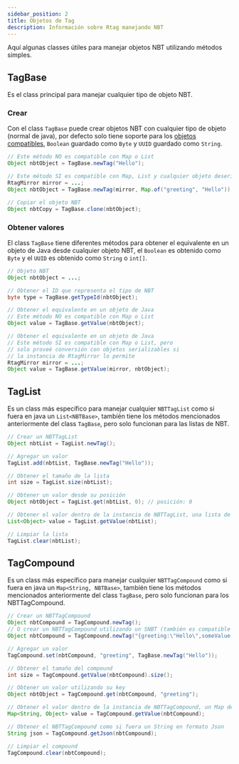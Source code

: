 ```yaml
---
sidebar_position: 2
title: Objetos de Tag
description: Información sobre Rtag manejando NBT
---
```


Aquí algunas classes útiles para manejar objetos NBT utilizando métodos simples.

## TagBase

Es el class principal para manejar cualquier tipo de objeto NBT.

### Crear

Con el class `TagBase` puede crear objetos NBT con cualquier tipo de objeto (normal de java), por defecto solo tiene soporte para los [objetos compatibles](/intro.md#objetos-compatibles), `Boolean` guardado como `Byte` y `UUID` guardado como `String`.

```java
// Este método NO es compatible con Map o List
Object nbtObject = TagBase.newTag("Hello");

// Este método SI es compatible con Map, List y cualquier objeto deserializable utilizando Gson
RtagMirror mirror = ...;
Object nbtObject = TagBase.newTag(mirror, Map.of("greeting", "Hello"));

// Copiar el objeto NBT
Object nbtCopy = TagBase.clone(nbtObject);
```

### Obtener valores

El class `TagBase` tiene diferentes métodos para obtener el equivalente en un objeto de Java desde cualquier objeto NBT, el `Boolean` es obtenido como `Byte` y el `UUID` es obtenido como `String` o `int[]`.

```java
// Objeto NBT
Object nbtObject = ...;

// Obtener el ID que representa el tipo de NBT
byte type = TagBase.getTypeId(nbtObject);

// Obtener el equivalente en un objeto de Java
// Este método NO es compatible con Map o List
Object value = TagBase.getValue(nbtObject);

// Obtener el equivalente en un objeto de Java
// Este método SI es compatible con Map o List, pero
// solo proveé conversión con objetos serializables si
// la instancia de RtagMirror lo permite
RtagMirror mirror = ...;
Object value = TagBase.getValue(mirror, nbtObject);
```

## TagList

Es un class más específico para manejar cualquier `NBTTagList` como si fuera en java un `List<NBTBase>`, tambíén tiene los métodos mencionados anteriormente del class `TagBase`, pero solo funcionan para las listas de NBT.

```java
// Crear un NBTTagList
Object nbtList = TagList.newTag();

// Agregar un valor
TagList.add(nbtList, TagBase.newTag("Hello"));

// Obtener el tamaño de la lista
int size = TagList.size(nbtList);

// Obtener un valor desde su posición
Object nbtObject = TagList.get(nbtList, 0); // posición: 0

// Obtener el valor dentro de la instancia de NBTTagList, una lista de NBTBase
List<Object> value = TagList.getValue(nbtList);

// Limpiar la lista
TagList.clear(nbtList);
```

## TagCompound

Es un class más específico para manejar cualquier `NBTTagCompound` como si fuera en java un `Map<String, NBTBase>`, tambíén tiene los métodos mencionados anteriormente del class `TagBase`, pero solo funcionan para los NBTTagCompound.

```java
// Crear un NBTTagCompound
Object nbtCompound = TagCompound.newTag();
// O crear un NBTTagCompound utilizando un SNBT (también es compatible con json)
Object nbtCompound = TagCompound.newTag("{greeting:\"Hello\",someValue:123}");

// Agregar un valor
TagCompound.set(nbtCompound, "greeting", TagBase.newTag("Hello"));

// Obtener el tamaño del compound
int size = TagCompound.getValue(nbtCompound).size();

// Obtener un valor utilizando su key
Object nbtObject = TagCompound.get(nbtCompound, "greeting");

// Obtener el valor dentro de la instancia de NBTTagCompound, un Map de NBTBase
Map<String, Object> value = TagCompound.getValue(nbtCompound);

// Obtener el NBTTagCompound como si fuera un String en formato Json
String json = TagCompound.getJson(nbtCompound);

// Limpiar el compound
TagCompound.clear(nbtCompound);
```